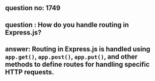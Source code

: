 
      
## question no: 1749

## question : How do you handle routing in Express.js?

## answer: Routing in Express.js is handled using `app.get()`, `app.post()`, `app.put()`, and other methods to define routes for handling specific HTTP requests.
      